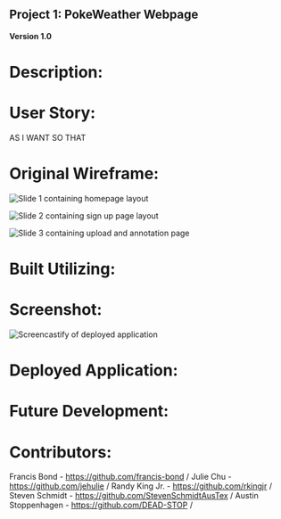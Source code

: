 ## Project 1: PokeWeather Webpage

**Version 1.0**
# Description:

# User Story:

AS
I WANT
SO THAT
# Original Wireframe:

![Slide 1 containing homepage layout]()

![Slide 2 containing sign up page layout]()

![Slide 3 containing upload and annotation page]()

# Built Utilizing:

# Screenshot:

![Screencastify of deployed application]()

# Deployed Application:


# Future Development:

# Contributors:

Francis Bond - <https://github.com/francis-bond> /
Julie Chu - <https://github.com/jehulie> /
Randy King Jr. - <https://github.com/rkingjr> /
Steven Schmidt - <https://github.com/StevenSchmidtAusTex> /
Austin Stoppenhagen - <https://github.com/DEAD-STOP> /
